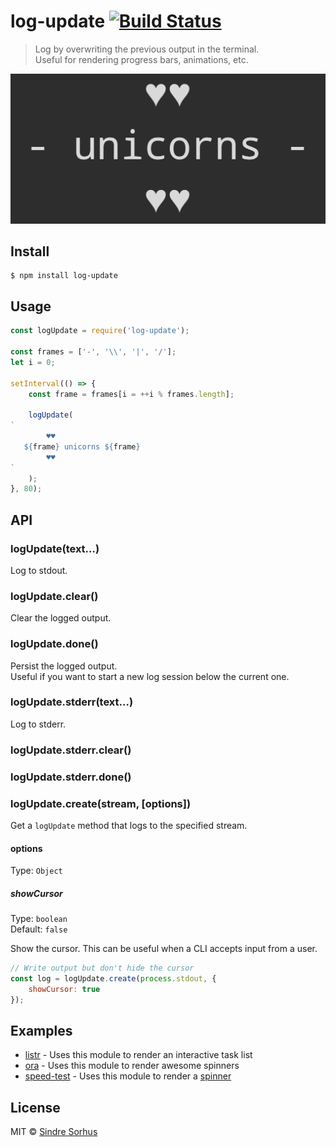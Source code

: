 # log-update [![Build Status](https://travis-ci.org/sindresorhus/log-update.svg?branch=master)](https://travis-ci.org/sindresorhus/log-update)

> Log by overwriting the previous output in the terminal.<br>
> Useful for rendering progress bars, animations, etc.

![](screenshot.gif)


## Install

```
$ npm install log-update
```


## Usage

```js
const logUpdate = require('log-update');

const frames = ['-', '\\', '|', '/'];
let i = 0;

setInterval(() => {
	const frame = frames[i = ++i % frames.length];

	logUpdate(
`
        ♥♥
   ${frame} unicorns ${frame}
        ♥♥
`
	);
}, 80);
```


## API

### logUpdate(text…)

Log to stdout.

### logUpdate.clear()

Clear the logged output.

### logUpdate.done()

Persist the logged output.<br>
Useful if you want to start a new log session below the current one.

### logUpdate.stderr(text…)

Log to stderr.

### logUpdate.stderr.clear()
### logUpdate.stderr.done()

### logUpdate.create(stream, [options])

Get a `logUpdate` method that logs to the specified stream.

#### options

Type: `Object`

##### showCursor

Type: `boolean`<br>
Default: `false`

Show the cursor. This can be useful when a CLI accepts input from a user.

```js
// Write output but don't hide the cursor
const log = logUpdate.create(process.stdout, {
	showCursor: true
});
```


## Examples

- [listr](https://github.com/SamVerschueren/listr) - Uses this module to render an interactive task list
- [ora](https://github.com/sindresorhus/ora) - Uses this module to render awesome spinners
- [speed-test](https://github.com/sindresorhus/speed-test) - Uses this module to render a [spinner](https://github.com/sindresorhus/elegant-spinner)


## License

MIT © [Sindre Sorhus](https://sindresorhus.com)
